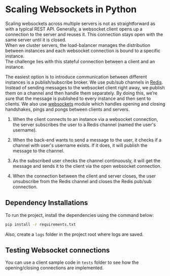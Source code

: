 # Scaling Websockets in Python

Scaling websockets across multiple servers is not as straightforward as with a typical REST API.
Generally, a websocket client opens up a connection to the server and reuses it. This connection stays open with the same server until it is closed.  
When we cluster servers, the load-balancer manages the distribution between instances and each websocket connection is bound to a specific instance.  
The challenge lies with this stateful connection between a client and an instance. 

The easiest option is to introduce communication between different instances is a publish/subscribe broker. We use pub/sub channels in [Redis](https://redis.io/docs/manual/pubsub/). 
Instead of sending messages to the websocket client right away, we publish them on a channel and then handle them separately. By doing this, we’re sure that the message is published to every instance and then sent to clients.
We also use [websockets](https://pypi.org/project/websockets/) module which handles opening and closing handshakes, pings and pongs between clients and servers.

1. When the client connects to an instance via a websocket connection, the server subscribes the user to a Redis channel (named the user's username).  

2. When the back-end wants to send a message to the user, it checks if a channel with user's username exists. If it does, it will publish the message to the channel.  

3. As the subscribed user checks the channel continuously, it will get the message and sends it to the client via the open websocket connection.  

4. When the connection between the client and server closes, the user unsubscribe from the Redis channel and closes the Redis pub/sub connection.

## Dependency Installations
To run the project, install the dependencies using the command below:
```bash
pip install -r requirements.txt
```
Also, create a `logs` folder in the project root where logs are saved.

## Testing Websocket connections
You can use a client sample code in `tests` folder to see how the opening/closing connections are implemented.